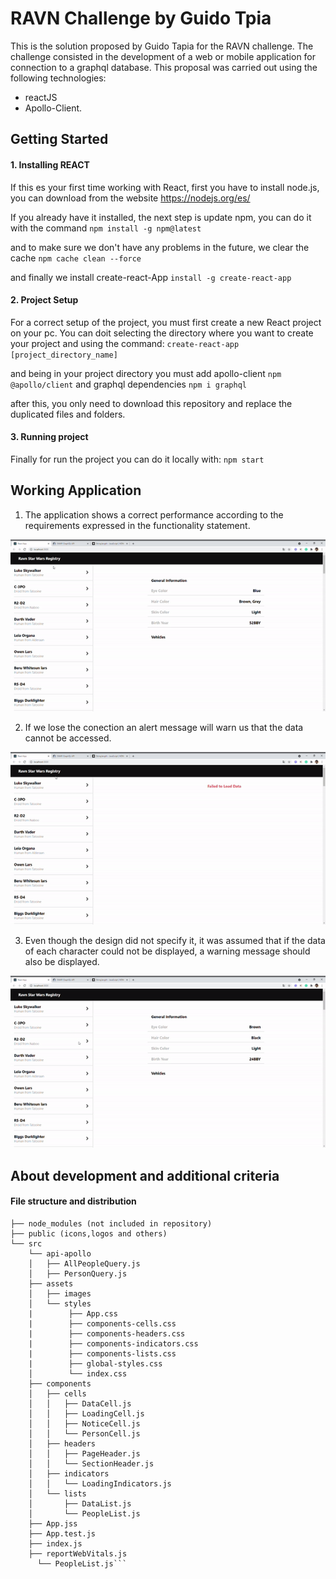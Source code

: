 # RAVN Challenge by Guido Tpia

This is the solution proposed by Guido Tapia for the RAVN challenge.
The challenge consisted in the development of a web or mobile application for connection to a graphql database.
This proposal was carried out using the following technologies: 

- reactJS 
- Apollo-Client.

## Getting Started

#### 1. Installing REACT
If this es your first time working with React, first you have to install node.js, you can download from the website https://nodejs.org/es/

If you already have it installed, the next step is update npm, you can do it with the command
`npm install -g npm@latest`

and to make sure we don't have any problems in the future, we clear the cache
`npm cache clean --force`

and finally we install create-react-App
`install -g create-react-app`
#### 2. Project Setup

For a correct setup of the project, you must first create a new React project on your pc. You can doit selecting the directory where you want to create your project and using the command:
`create-react-app [project_directory_name]`

and being in your project directory you must add apollo-client
`npm @apollo/client`
and graphql dependencies
`npm i graphql`

after this, you only need to download this repository and replace the duplicated files and folders.

#### 3. Running project

Finally for run the project you can do it locally with:
`npm start`

## Working Application

1. The application shows a correct performance according to the requirements expressed in the functionality statement.


![](RAVN-working.gif)


2. If we lose the conection an alert message will warn us that the data cannot be accessed.


![](RAVN-fail-2.gif)


3. Even though the design did not specify it, it was assumed that if the data of each character could not be displayed, a warning message should also be displayed.


![](RAVN-fail-1.gif)


## About development and additional criteria

####  File structure and distribution

```RAVN-Challenge-V2
├── node_modules (not included in repository)
├── public (icons,logos and others)
└── src
    └── api-apollo
    │   ├── AllPeopleQuery.js
    │   ├── PersonQuery.js
    ├── assets
    │   ├── images
    │   └── styles
    |        ├── App.css
    |        ├── components-cells.css
    |        ├── components-headers.css
    |        ├── components-indicators.css
    |        ├── components-lists.css
    |        ├── global-styles.css
    │        └── index.css
    ├── components
    │   ├── cells
    │   │   ├── DataCell.js
    │   │   ├── LoadingCell.js
    │   │   ├── NoticeCell.js
    │   │   └── PersonCell.js       
    │   ├── headers
    │   │   ├── PageHeader.js
    │   │   └── SectionHeader.js
    │   ├── indicators
    │   │   └── LoadingIndicators.js
    │   └── lists
    │       ├── DataList.js
    │       └── PeopleList.js
    ├── App.jss
    ├── App.test.js
    ├── index.js
    ├── reportWebVitals.js
	  └── PeopleList.js```
